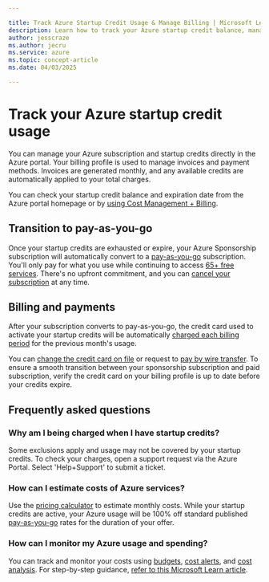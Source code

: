 ```yaml
---

title: Track Azure Startup Credit Usage & Manage Billing | Microsoft Learn
description: Learn how to track your Azure startup credit balance, manage billing, and transition to pay-as-you-go. Get step-by-step guidance on monitoring usage, estimating costs, and updating payment methods.
author: jesscraze
ms.author: jecru
ms.service: azure
ms.topic: concept-article
ms.date: 04/03/2025

---
```


# Track your Azure startup credit usage

You can manage your Azure subscription and startup credits directly in the Azure portal. Your billing profile is used to manage invoices and payment methods. Invoices are generated monthly, and any available credits are automatically applied to your total charges.

You can check your startup credit balance and expiration date from the Azure portal homepage or by [using Cost Management + Billing](https://learn.microsoft.com/azure/cost-management-billing/manage/mca-check-azure-credits-balance?tabs=portal).

## Transition to pay-as-you-go

Once your startup credits are exhausted or expire, your Azure Sponsorship subscription will automatically convert to a [pay-as-you-go](https://azure.microsoft.com/pricing/purchase-options/pay-as-you-go/) subscription. You'll only pay for what you use while continuing to access [65+ free services](https://azure.microsoft.com/pricing/purchase-options/azure-account?icid=payg#free-services). There's no upfront commitment, and you can [cancel your subscription](https://learn.microsoft.com/azure/cost-management-billing/manage/cancel-azure-subscription) at any time.

## Billing and payments

After your subscription converts to pay-as-you-go, the credit card used to activate your startup credits will be automatically [charged each billing period](https://learn.microsoft.com/azure/cost-management-billing/understand/review-individual-bill) for the previous month's usage.

You can [change the credit card on file](https://learn.microsoft.com/en-us/azure/cost-management-billing/manage/change-credit-card) or request to [pay by wire transfer](https://learn.microsoft.com/en-us/azure/cost-management-billing/manage/pay-by-invoice). To ensure a smooth transition between your sponsorship subscription and paid subscription, verify the credit card on your billing profile is up to date before your credits expire.

## Frequently asked questions

### Why am I being charged when I have startup credits?

Some exclusions apply and usage may not be covered by your startup credits. To check your charges, open a support request via the Azure Portal. Select 'Help+Support' to submit a ticket.

### How can I estimate costs of Azure services?

Use the [pricing calculator](https://azure.microsoft.com/pricing/calculator) to estimate monthly costs. While your startup credits are active, your Azure usage will be 100% off standard published [pay-as-you-go](https://azure.microsoft.com/offers/ms-azr-0003p/) rates for the duration of your offer.

### How can I monitor my Azure usage and spending?

You can track and monitor your costs using [budgets](https://learn.microsoft.com/azure/cost-management-billing/costs/tutorial-acm-create-budgets), [cost alerts](https://learn.microsoft.com/en-us/azure/cost-management-billing/costs/cost-mgt-alerts-monitor-usage-spending), and [cost analysis](https://learn.microsoft.com/azure/cost-management-billing/costs/quick-acm-cost-analysis). For step-by-step guidance, [refer to this Microsoft Learn article](https://learn.microsoft.com/azure/cost-management-billing/understand/plan-manage-costs#monitor-costs-when-using-azure-services).
